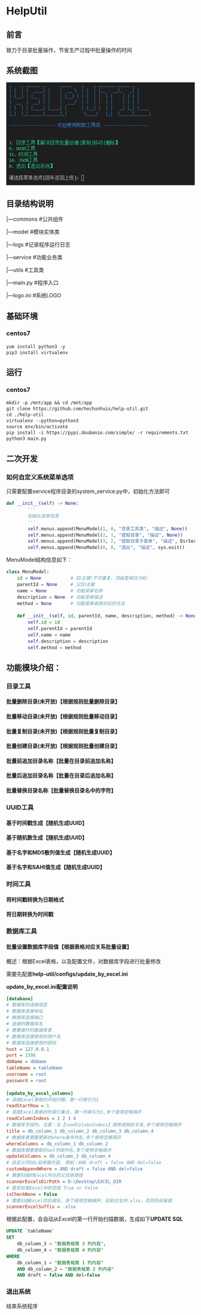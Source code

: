 # HelpUtil

## 前言

致力于目录批量操作，节省生产过程中批量操作的时间

## 系统截图

![系统截图](images/system-image.png)

## 目录结构说明

|—commons #公共组件

|—model #模块实体类

|—logs #记录程序运行日志

|—service #功能业务类

|—utils #工具类

|—main.py #程序入口

|—logo.ini #系统LOGO

## 基础环境

### centos7

```shell
yum install python3 -y
pip3 install virtualenv
```
## 运行

### centos7

```shell
mkdir -p /mnt/app && cd /mnt/app
git clone https://github.com/hechunhuis/help-util.git
cd ./help-util
virtualenv --python=python3
source env/bin/activate
pip install -i https://pypi.doubanio.com/simple/ -r requirements.txt
python3 main.py
```



## 二次开发

### 如何自定义系统菜单选项

只需要配置service程序目录的system_service.py中，初始化方法即可

```python
def __init__(self) -> None:
        '''
        初始化菜单信息
        '''
        self.menus.append(MenuModel(1, 0, "目录工具类", "描述", None))
        self.menus.append(MenuModel(2, 1, "提取目录", "描述", None))
        self.menus.append(MenuModel(3, 2, "提取目录子菜单", "描述", DirService.print))
        self.menus.append(MenuModel(0, 0, "退出", "描述", sys.exit))
```

MenuModel结构信息如下：

```python
class MenuModel:
    id = None           # ID主键(不可重复，顶级菜单ID为0)
    parentId = None     # 父ID主键
    name = None         # 功能菜单名称
    description = None  # 功能菜单描述
    method = None       # 功能菜单调用对应的方法

    def __init__(self, id, parentId, name, description, method) -> None:
        self.id = id
        self.parentId = parentId
        self.name = name
        self.description = description
        self.method = method
```

## 功能模块介绍：

### 目录工具

#### 批量删除目录(未开放)【根据规则批量删除目录】

#### 批量移动目录(未开放)【根据规则批量移动目录】

#### 批量复制目录(未开放)【根据规则批量复制目录】

#### 批量创建目录(未开放)【根据规则批量创建目录】

#### 批量前追加目录名称【批量在目录前追加名称】

#### 批量后追加目录名称【批量在目录后追加名称】

#### 批量替换目录名称【批量替换目录名中的字符】

### UUID工具

#### 基于时间戳生成【随机生成UUID】

#### 基于随机数生成【随机生成UUID】

#### 基于名字和MD5散列值生成【随机生成UUID】

#### 基于名字和SAHI值生成【随机生成UUID】

### 时间工具

#### 将时间戳转换为日期格式

#### 将日期转换为时间戳

### 数据库工具

#### 批量设置数据库字段值【根据表格对应关系批量设置】

概述：根据Excel表格，以及配置文件，对数据库字段进行批量修改

需要先配置**help-util/configs/update_by_excel.ini**

**update_by_excel.ini配置说明**

```ini
[database]
# 数据库的连接信息
# 数据库连接地址
# 数据库连接端口
# 连接的数据库名
# 需要操作的数据库表
# 数据库连接使用的用户名
# 数据库连接使用的密码
host = 127.0.0.1
port = 3306
dbName = dbName
tableName = tableName
username = root
password = root

[update_by_excel_columns]
# 读取Excel表格的开始行数，第一行索引为1
readStartRow = 1
# 读取Excel表格的列索引集合，第一列索引为1,多个使用空格隔开
readColumnIndexs = 1 2 3 4
# 数据库字段列，注意：与【readColumnIndexs】顺序成映射关系,多个使用空格隔开
title = db_column_1 db_column_2 db_column_3 db_column_4
# 数据库表需要更新的where条件列名,多个使用空格隔开
whereColumns = db_column_1 db_column_2
# 数据库需要更新的set字段列名,多个使用空格隔开
updateColumns = db_column_3 db_column_4
# 自定义的SQL后拼接内容, 例如：AND draft = false AND del=false
customAppendWhere = AND draft = false AND del=false
# 需要扫描的Excel所在的父目录路径
scannerExcelsDirPath = D:\Desktop\EXCEL_DIR
# 是否检查Excel中的空值 True or False
isCheckNone = False
# 需要扫描Excel的后缀名，多个使用空格隔开，目前仅支持.xlsx，否则将会报错
scannerExcelSuffix = .xlsx
```

根据此配置，会自动从Excel的第一行开始扫描数据，生成如下**UPDATE SQL**

```sql
UPDATE `tableName`
SET 
	db_column_3 = "数据表格第 3 列内容",
    db_column_4 = "数据表格第 4 列内容"
WHERE
	db_column_1 = "数据表格第 1 列内容"
	AND db_column_2 = "数据表格第 2 列内容"
	AND draft = false AND del=false
```



### 退出系统

结束系统程序